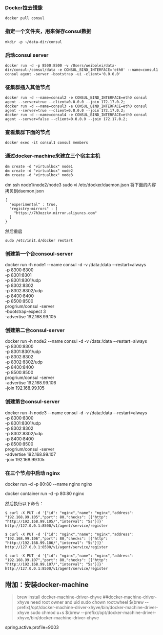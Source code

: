 ### Docker拉去镜像
```
docker pull consul
```

### 指定一个文件夹，用来保存consul数据
```
mkdir -p ~/data-dir/consul
```

### 启动consul server 
```
docker run -d -p 8500:8500 -v /Users/weibolei/data-dir/consul:/consul/data -e CONSUL_BIND_INTERFACE='eth0' --name=consul1 consul agent -server -bootstrap -ui -client='0.0.0.0'
```
### 征集群插入其他节点
```
docker run -d --name=consul2 -e CONSUL_BIND_INTERFACE=eth0 consul agent --server=true --client=0.0.0.0 --join 172.17.0.2;
docker run -d --name=consul3 -e CONSUL_BIND_INTERFACE=eth0 consul agent --server=true --client=0.0.0.0 --join 172.17.0.2;
docker run -d --name=consul4 -e CONSUL_BIND_INTERFACE=eth0 consul agent --server=false --client=0.0.0.0 --join 172.17.0.2;
```

### 查看集群下面的节点
```
docker exec -it consul1 consul members
```

### 通过docker-machine来建立三个宿主主机
```
dm create -d "virtualbox" node1
dm create -d "virtualbox" node2
dm create -d "virtualbox" node3
```

dm ssh node1/node2/node3
sudo vi /etc/docker/daemon.json
将下面的内容拷贝到daemon.json
```
{
  "experimental" : true,
  "registry-mirrors" : [
    "https://7h3ozzkv.mirror.aliyuncs.com"
  ]
}
```
然后重启
```
sudo /etc/init.d/docker restart
```

### 创建第一个台consoul-server
docker run -h node1  --name consul -d -v /data:/data --restart=always\
    -p   8300:8300 \
    -p   8301:8301 \
    -p   8301:8301/udp \
    -p   8302:8302 \
    -p   8302:8302/udp \
    -p   8400:8400 \
    -p   8500:8500 \
progrium/consul -server \
-bootstrap-expect 3 \
-advertise 192.168.99.105

### 创建第二台consul-server
docker run -h node2 --name consul -d -v /data:/data   --restart=always\
    -p   8300:8300 \
    -p   8301:8301/udp \
    -p   8302:8302 \
    -p   8302:8302/udp \
    -p   8400:8400 \
    -p   8500:8500 \
progrium/consul -server \
-advertise 192.168.99.106 \
-join  192.168.99.105

### 创建第台consul-server
docker run -h node3 --name consul -d -v /data:/data   --restart=always\
    -p   8300:8300 \
    -p   8301:8301/udp \
    -p   8302:8302 \
    -p   8302:8302/udp \
    -p   8400:8400 \
    -p   8500:8500 \
progrium/consul -server \
-advertise 192.168.99.107 \
-join  192.168.99.105

### 在三个节点中启动 nginx
docker run -d -p 80:80 --name nginx nginx

docker container run -d -p 80:80 nginx

然后执行以下命令：
```
$ curl -X PUT -d '{"id": "nginx","name": "nginx","address": "192.168.99.105","port": 80,"checks": [{"http": "http://192.168.99.105/","interval": "5s"}]}' http://127.0.0.1:8500/v1/agent/service/register

$ curl -X PUT -d '{"id": "nginx","name": "nginx","address": "192.168.99.106","port": 80,"checks": [{"http": "http://192.168.99.106/","interval": "5s"}]}' http://127.0.0.1:8500/v1/agent/service/register

$ curl -X PUT -d '{"id": "nginx","name": "nginx","address": "192.168.99.107","port": 80,"checks": [{"http": "http://192.168.99.107/","interval": "5s"}]}' http://127.0.0.1:8500/v1/agent/service/register
```


## 附加：安装docker-machine
> brew install docker-machine-driver-xhyve
##docker-machine-driver-xhyve need root owner and uid
> sudo chown root:wheel $(brew --prefix)/opt/docker-machine-driver-xhyve/bin/docker-machine-driver-xhyve
> sudo chmod u+s $(brew --prefix)/opt/docker-machine-driver-xhyve/bin/docker-machine-driver-xhyve

spring.active.profile=9003